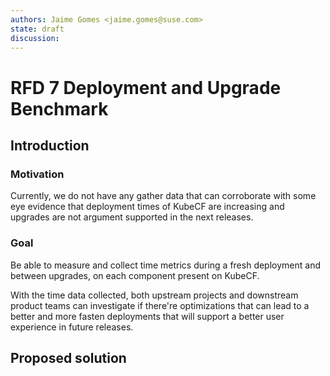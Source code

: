 ```yaml
---
authors: Jaime Gomes <jaime.gomes@suse.com>
state: draft
discussion: 
---
```


# RFD 7 Deployment and Upgrade Benchmark

## Introduction

### Motivation

Currently, we do not have any gather data that can corroborate with some eye evidence that
deployment times of KubeCF are increasing and upgrades are not argument supported in the next
releases.

### Goal

Be able to measure and collect time metrics during a fresh deployment and between upgrades, on each
component present on KubeCF.

With the time data collected, both upstream projects and downstream product teams can investigate
if there're optimizations that can lead to a better and more fasten deployments that will support a
better user experience in future releases.

## Proposed solution
